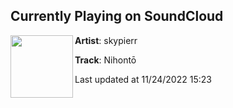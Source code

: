 ## Currently Playing on SoundCloud

[<img align="left" width="100" src="https://i1.sndcdn.com/artworks-d8zNqoK61SQzYbpY-mRu9dQ-t500x500.jpg">](https://soundcloud.com/skypierr/nihonto)

**Artist**: skypierr 

**Track**: Nihontō

Last updated at 11/24/2022 15:23

